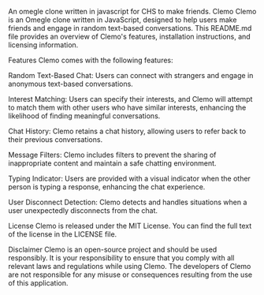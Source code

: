 An omegle clone written in javascript for CHS to make friends.
Clemo Clemo is an Omegle clone written in JavaScript, designed to help users make friends and engage in random text-based conversations. This README.md file provides an overview of Clemo's features, installation instructions, and licensing information.

Features Clemo comes with the following features:

Random Text-Based Chat: Users can connect with strangers and engage in anonymous text-based conversations.

Interest Matching: Users can specify their interests, and Clemo will attempt to match them with other users who have similar interests, enhancing the likelihood of finding meaningful conversations.

Chat History: Clemo retains a chat history, allowing users to refer back to their previous conversations.

Message Filters: Clemo includes filters to prevent the sharing of inappropriate content and maintain a safe chatting environment.

Typing Indicator: Users are provided with a visual indicator when the other person is typing a response, enhancing the chat experience.

User Disconnect Detection: Clemo detects and handles situations when a user unexpectedly disconnects from the chat.

License Clemo is released under the MIT License. You can find the full text of the license in the LICENSE file.

Disclaimer Clemo is an open-source project and should be used responsibly. It is your responsibility to ensure that you comply with all relevant laws and regulations while using Clemo. The developers of Clemo are not responsible for any misuse or consequences resulting from the use of this application.
